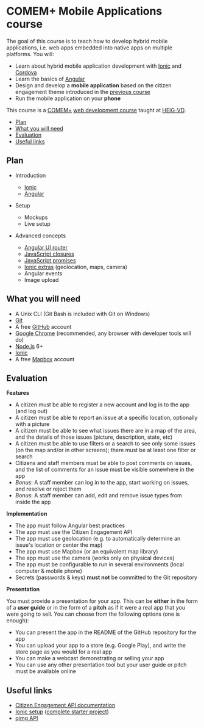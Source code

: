 # COMEM+ Mobile Applications course

The goal of this course is to teach how to develop hybrid mobile applications, i.e. web apps embedded into native apps on multiple platforms.
You will:

* Learn about hybrid mobile application development with [Ionic][ionic] and [Cordova][cordova]
* Learn the basics of [Angular][angular]
* Design and develop a **mobile application** based on the citizen engagement theme introduced in the [previous course][webserv]
* Run the mobile application on your **phone**

This course is a [COMEM+][comem] [web development course][comem-webdev] taught at [HEIG-VD][heig].

<!-- START doctoc generated TOC please keep comment here to allow auto update -->
<!-- DON'T EDIT THIS SECTION, INSTEAD RE-RUN doctoc TO UPDATE -->


- [Plan](#plan)
- [What you will need](#what-you-will-need)
- [Evaluation](#evaluation)
- [Useful links](#useful-links)

<!-- END doctoc generated TOC please keep comment here to allow auto update -->



## Plan

* Introduction
  * [Ionic](https://mediacomem.github.io/comem-webdev-docs/2017/subjects/ionic?home=MediaComem%2Fcomem-appmob%23readme)
  * [Angular](https://mediacomem.github.io/comem-webdev-docs/2017/subjects/angular?home=MediaComem%2Fcomem-appmob%23readme)

* Setup
  * Mockups
  * Live setup

* Advanced concepts
  * [Angular UI router](https://mediacomem.github.io/comem-webdev-docs/2017/subjects/angular-ui-router?home=MediaComem%2Fcomem-appmob%23readme)
  * [JavaScript closures](https://mediacomem.github.io/comem-webdev-docs/2017/subjects/js-closures?home=MediaComem%2Fcomem-appmob%23readme)
  * [JavaScript promises](https://mediacomem.github.io/comem-webdev-docs/2017/subjects/js-promises?home=MediaComem%2Fcomem-appmob%23readme)
  * [Ionic extras](https://mediacomem.github.io/comem-webdev-docs/2017/subjects/ionic-extras?home=MediaComem%2Fcomem-appmob%23readme) (geolocation, maps, camera)
  * Angular events
  * Image upload



## What you will need

* A Unix CLI (Git Bash is included with Git on Windows)
* [Git][git-downloads]
* A free [GitHub][github] account
* [Google Chrome][chrome] (recommended, any browser with developer tools will do)
* [Node.js][node] 6+
* [Ionic][ionic-getting-started]
* A free [Mapbox][mapbox] account



## Evaluation

**Features**

* A citizen must be able to register a new account and log in to the app (and log out)
* A citizen must be able to report an issue at a specific location, optionally with a picture
* A citizen must be able to see what issues there are in a map of the area, and the details of those issues (picture, description, state, etc)
* A citizen must be able to use filters or a search to see only some issues (on the map and/or in other screens); there must be at least one filter or search
* Citizens and staff members must be able to post comments on issues, and the list of comments for an issue must be visible somewhere in the app
* *Bonus*: A staff member can log in to the app, start working on issues, and resolve or reject them
* *Bonus*: A staff member can add, edit and remove issue types from inside the app

**Implementation**

* The app must follow Angular best practices
* The app must use the Citizen Engagement API
* The app must use geolocation (e.g. to automatically determine an issue's location or center the map)
* The app must use Mapbox (or an equivalent map library)
* The app must use the camera (works only on physical devices)
* The app must be configurable to run in several environments (local computer & mobile phone)
* Secrets (passwords & keys) **must not** be committed to the Git repository

**Presentation**

You must provide a presentation for your app.
This can be **either** in the form of a **user guide** or in the form of a **pitch** as if it were a real app that you were going to sell.
You can choose from the following options (one is enough):

* You can present the app in the README of the GitHub repository for the app
* You can upload your app to a store (e.g. Google Play), and write the store page as you would for a real app
* You can make a webcast demonstrating or selling your app
* You can use any other presentation tool but your user guide or pitch must be available online



## Useful links

* [Citizen Engagement API documentation](https://mediacomem.github.io/comem-citizen-engagement-api)
* [Ionic setup](https://github.com/MediaComem/comem-citizen-engagement-ionic-setup) ([complete starter project](https://github.com/MediaComem/comem-citizen-engagement-ionic-starter))
* [qimg API][qimg]



[angular]: https://angularjs.org
[angular-leaflet-directive]: https://github.com/tombatossals/angular-leaflet-directive
[angularjs-geolocation]: https://github.com/arunisrael/angularjs-geolocation
[chrome]: https://www.google.com/chrome/
[comem]: http://www.heig-vd.ch/comem
[comem-webdev]: https://github.com/MediaComem/comem-webdev
[cordova]: https://cordova.apache.org
[git-downloads]: https://git-scm.com/downloads
[github]: https://github.com
[heig]: http://www.heig-vd.ch
[ionic]: http://ionicframework.com
[ionic-getting-started]: http://ionicframework.com/getting-started/
[mapbox]: https://www.mapbox.com
[node]: https://nodejs.org/
[qimg]: https://mediacomem.github.io/comem-qimg/
[webserv]: https://github.com/MediaComem/comem-webserv
